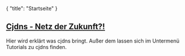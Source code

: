 {
  "title": "Startseite"
}
#####

## [Cjdns - Netz der Zukunft?!](<%= h.urlTo(pageById["cjdns"]) %>)
Hier wird erklärt was cjdns bringt. Außer dem lassen sich im Untermenü Tutorials zu cjdns finden.

